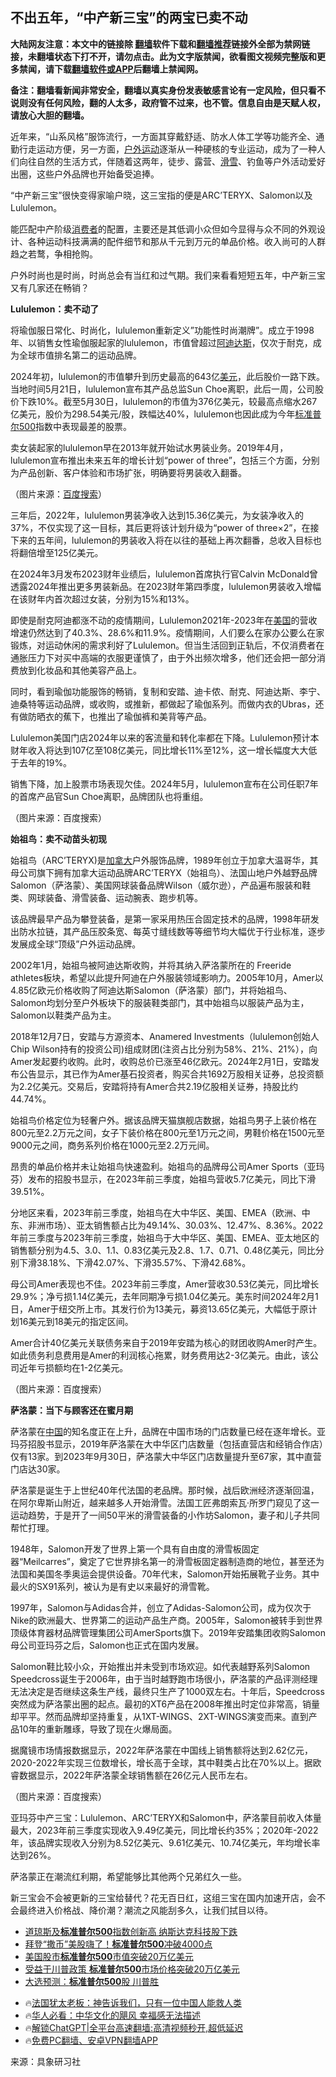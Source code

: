  <!-- 面包屑导航 --> <h2>不出五年，“中产新三宝”的两宝已卖不动</h2> <p class="notice"><b>大陆网友注意：本文中的链接除 <a href="https://github.com/bannedbook/fanqiang" >翻墙</a>软件下载和<a href="https://github.com/killgcd/justmysocks/blob/master/README.md">翻墙推荐</a>链接外全部为禁网链接，未翻墙状态下打不开，请勿点击。此为文字版禁闻，欲看图文视频完整版和更多禁闻，请下载<a href="https://github.com/bannedbook/fanqiang">翻墙软件或APP</a>后翻墙上禁闻网。</p><p>备注：翻墙看新闻非常安全，翻墙以真实身份发表敏感言论有一定风险，但只看不说则没有任何风险，翻的人太多，政府管不过来，也不管。信息自由是天赋人权，请放心大胆的翻墙。</b></p>  <div class="entry"> <p>近年来，“山系风格”服饰流行，一方面其穿戴舒适、防水人体工学等功能齐全、通勤行走运动方便，另一方面，<a href="https://www.bannedbook.org/bnews/tag/%E6%88%B7%E5%A4%96%E8%BF%90%E5%8A%A8/" class="st_tag internal_tag" rel="tag" title="标签 户外运动 下的日志">户外运动</a>逐渐从一种硬核的专业运动，成为了一种人们向往自然的生活方式，伴随着这两年，徒步、露营、<a href="https://www.bannedbook.org/bnews/tag/%e6%bb%91%e9%9b%aa/" class="st_tag internal_tag" rel="tag" title="标签 滑雪 下的日志">滑雪</a>、钓鱼等户外活动爱好出圈，这些户外品牌也开始备受追捧。</p> <p>“中产新三宝”很快变得家喻户晓，这三宝指的便是ARC’TERYX、Salomon以及Lululemon。</p> <p>能匹配中产阶级<a href="https://www.bannedbook.org/bnews/tag/%E6%B6%88%E8%B4%B9%E8%80%85/" class="st_tag internal_tag" rel="tag" title="标签 消费者 下的日志">消费者</a>的配置，主要还是其低调小众但如今显得与众不同的外观设计、各种运动科技满满的配件细节和那从千元到万元的单品价格。收入尚可的人群趋之若鹜，争相抢购。</p> <p>户外时尚也是时尚，时尚总会有当红和过气期。我们来看看短短五年，中产新三宝又有几家还在畅销？</p> <p><strong>Lululemon：卖不动了</strong></p> <p>将瑜伽服日常化、时尚化，lululemon重新定义”功能性时尚潮牌”。成立于1998年、以销售女性瑜伽服起家的lululemon，市值曾超过<a href="https://www.bannedbook.org/bnews/tag/%e9%98%bf%e8%bf%aa%e8%be%be%e6%96%af/" class="st_tag internal_tag" rel="tag" title="标签 阿迪达斯 下的日志">阿迪达斯</a>，仅次于耐克，成为全球市值排名第二的运动品牌。</p> <p>2024年初，lululemon的市值攀升到历史最高的643亿<a href="https://www.bannedbook.org/bnews/tag/%e7%be%8e%e5%85%83/" class="st_tag internal_tag" rel="tag" title="标签 美元 下的日志">美元</a>，此后股价一路下跌。当地时间5月21日，lululemon宣布其产品总监Sun Choe离职，此后一周，公司股价下跌10%。截至5月30日，lululemon的市值为376亿美元，较最高点缩水267亿美元，股价为298.54美元/股，跌幅达40%，lululemon也因此成为今年<a href="https://www.bannedbook.org/bnews/tag/%E6%A0%87%E5%87%86%E6%99%AE%E5%B0%94500/" class="st_tag internal_tag" rel="tag" title="标签 标准普尔500 下的日志">标准普尔500</a>指数中表现最差的股票。</p> <p>卖女装起家的lululemon早在2013年就开始试水男装业务。2019年4月，lululemon宣布推出未来五年的增长计划“power of three”，包括三个方面，分别为产品创新、客户体验和市场扩张，明确要将男装收入翻番。</p> <p>（图片来源：<a href="https://www.bannedbook.org/bnews/tag/%E7%99%BE%E5%BA%A6%E6%90%9C%E7%B4%A2/" class="st_tag internal_tag" rel="tag" title="标签 百度搜索 下的日志">百度搜索</a>）</p>  <p>三年后，2022年，lululemon男装净收入达到15.36亿美元，为女装净收入的37%，不仅实现了这一目标，其后更将该计划升级为“power of three×2”，在接下来的五年间，lululemon的男装收入将在以往的基础上再次翻番，总收入目标也将翻倍增至125亿美元。</p> <p>在2024年3月发布2023财年业绩后，lululemon首席执行官Calvin McDonald曾透露2024年推出更多男装新品。在2023财年第四季度，lululemon男装收入增幅在该财年内首次超过女装，分别为15%和13%。</p> <p>即使是耐克阿迪都涨不动的疫情期间，Lululemon2021年-2023年在<a href="https://www.bannedbook.org/bnews/tag/%e7%be%8e%e5%9b%bd/" class="st_tag internal_tag" rel="tag" title="标签 美国 下的日志">美国</a>的营收增速仍然达到了40.3%、28.6%和11.9%。疫情期间，人们要么在家办公要么在家锻炼，对运动休闲的需求利好了Lululemon。但当生活回到正轨后，不仅消费者在通胀压力下对买中高端的衣服更谨慎了，由于外出频次增多，他们还会把一部分消费放到化妆品和其他美容产品上。</p> <p>同时，看到瑜伽功能服饰的畅销，复制和安踏、迪卡侬、耐克、阿迪达斯、李宁、迪桑特等运动品牌，或收购，或推新，都做起了瑜伽系列。而做内衣的Ubras，还有做防晒衣的蕉下，也推出了瑜伽裤和美背等产品。</p> <p>Lululemon美国门店2024年以来的客流量和转化率都在下降。Lululemon预计本财年收入将达到107亿至108亿美元，同比增长11%至12%，这一增长幅度大大低于去年的19%。</p> <p>销售下降，加上股票市场表现欠佳。2024年5月，lululemon宣布在公司任职7年的首席产品官Sun Choe离职，品牌团队也将重组。</p> <p>（图片来源：百度搜索）</p> <p><strong>始祖鸟：卖不动苗头初现</strong></p> <p>始祖鸟（ARC&#8217;TERYX)是<a href="https://www.bannedbook.org/bnews/tag/%e5%8a%a0%e6%8b%bf%e5%a4%a7/" class="st_tag internal_tag" rel="tag" title="标签 加拿大 下的日志">加拿大</a>户外服饰品牌，1989年创立于加拿大温哥华，其母公司旗下拥有加拿大运动品牌ARC&#8217;TERYX（始祖鸟）、法国山地户外越野品牌Salomon（萨洛蒙）、美国网球装备品牌Wilson（威尔逊），产品遍布服装和鞋类、网球装备、滑雪装备、运动腕表、跑步机等。</p>  <p>该品牌最早产品为攀登装备，是第一家采用热压合固定技术的品牌，1998年研发出防水拉链，其产品压胶条宽、每英寸缝线数等等细节均大幅优于行业标准，逐步发展成全球“顶级”户外运动品牌。</p> <p>2002年1月，始祖鸟被阿迪达斯收购，并将其纳入萨洛蒙所在的 Freeride athletes板块，希望以此提升阿迪在户外服装领域影响力。2005年10月，Amer以4.85亿欧元价格收购了阿迪达斯Salomon（萨洛蒙）部门，并将始祖鸟、Salomon均划分至户外板块下的服装鞋类部门，其中始祖鸟以服装产品为主，Salomon以鞋类产品为主。</p> <p>2018年12月7日，安踏与方源资本、Anamered Investments（lululemon创始人Chip Wilson持有的投资公司)组成财团(注资占比分别为58%、21%、21%），向Amer发起要约收购。此时，收购总价已涨至46亿欧元。2024年2月1日，安踏发布公告显示，其已作为Amer基石投资者，购买合共1692万股相关证券，总投资额为2.2亿美元。交易后，安踏将持有Amer合共2.19亿股相关证券，持股比约44.74%。</p> <p>始祖鸟价格定位为轻奢户外。据该品牌天猫旗舰店数据，始祖鸟男子上装价格在800元至2.2万元之间，女子下装价格在800元至1万元之间，男鞋价格在1500元至9000元之间，商务系列价格在1000元至2.2万元间。</p> <p>昂贵的单品价格并未让始祖鸟快速盈利。始祖鸟的品牌母公司Amer Sports（亚玛芬）发布的招股书显示，在2023年前三季度，始祖鸟营收5.7亿美元，同比下滑39.51%。</p> <p>分地区来看，2023年前三季度，始祖鸟在大中华区、美国、EMEA（欧洲、中东、非洲市场）、亚太销售额占比为49.14%、30.03%、12.47%、8.36%。2022年前三季度与2023年前三季度，始祖鸟于大中华区、美国、EMEA、亚太地区的销售额分别为4.5、3.0、1.1、0.83亿美元及2.8、1.7、0.71、0.48亿美元，同比分别下滑38.18%、下滑42.07%、下滑35.57%、下滑42.68%。</p> <p>母公司Amer表现也不佳。2023年前三季度，Amer营收30.53亿美元，同比增长29.9%；净亏损1.14亿美元，去年同期净亏损1.04亿美元。美东时间2024年2月1日，Amer于纽交所上市。其发行价为13美元，募资13.65亿美元，大幅低于原计划16美元到18美元的指定区间。</p> <p>Amer合计40亿美元关联债务来自于2019年安踏为核心的财团收购Amer时产生。如此债务利息费用是Amer的利润核心拖累，财务费用达2-3亿美元。由此，该公司近年亏损额均在1-2亿美元。</p> <p>（图片来源：百度搜索）</p>  <p><strong>萨洛蒙：当下与顾客还在蜜月期</strong></p> <p>萨洛蒙在<span class='wp_keywordlink_affiliate'><a href="https://www.bannedbook.org/" title="中国" target="_blank">中国</a></span>的知名度正在上升，品牌在中国市场的门店数量已经在逐年增长。亚玛芬招股书显示，2019年萨洛蒙在大中华区门店数量（包括直营店和经销合作店）仅有13家。到2023年9月30日，萨洛蒙大中华区门店数量提升至67家，其中直营门店达30家。</p> <p>萨洛蒙是诞生于上世纪40年代法国的老品牌。那时候，战后欧洲经济逐渐回温，在阿尔卑斯山附近，越来越多人开始滑雪。法国工匠弗朗索瓦·所罗门窥见了这一运动趋势，于是开了一间50平米的滑雪装备的小作坊Salomon，妻子和儿子共同帮忙打理。</p> <p>1948年，Salomon开发了世界上第一个具有自由度的滑雪板固定器“Meilcarres”，奠定了它世界排名第一的滑雪板固定器制造商的地位，甚至还为法国和美国冬季奥运会提供设备。70年代末，Salomon开始拓展靴子业务。其中最火的SX91系列，被认为是有史以来最好的滑雪靴。</p> <p>1997年，Salomon与Adidas合并，创立了Adidas-Salomon公司，成为仅次于Nike的欧洲最大、世界第二的运动产品生产商。2005年，Salomon被转手到世界顶级体育器材品牌管理集团公司AmerSports旗下。2019年安踏集团收购Salomon母公司亚玛芬之后，Salomon也正式在国内发展。</p> <p>Salomon鞋比较小众，开始推出并未受到市场欢迎。如代表越野系列Salomon Speedcross诞生于2006年，由于当时越野跑市场很小，萨洛蒙的产品评测经理无法决定是否继续这条生产线，最终只生产了1000双左右。十年后，Speedcross突然成为萨洛蒙出圈的起点。最初的XT6产品在2008年推出时定位非常高，销量却平平。然而品牌却坚持重复，从1XT-WINGS、2XT-WINGS演变而来。直到产品10年的重新雕琢，导致了现在火爆局面。</p> <p>据魔镜市场情报数据显示，2022年萨洛蒙在中国线上销售额将达到2.62亿元，2020-2022年实现三位数增长，增长高于全球，其中鞋类占比在70%以上。据欧睿数据显示，2022年萨洛蒙全球销售额在26亿元人民币左右。</p> <p>（图片来源：百度搜索）</p> <p>亚玛芬中产三宝：Lululemon、ARC&#8217;TERYX和Salomon中，萨洛蒙目前收入体量最大，2023年前三季度实现收入9.49亿美元，同比增长约35%；2020年-2022年，该品牌实现收入分别为8.52亿美元、9.61亿美元、10.74亿美元，年均增长率达到26%。</p>  <p>萨洛蒙正在潮流红利期，希望能够比其他两个兄弟红久一些。</p> <p>新三宝会不会被更新的三宝给替代？花无百日红，这组三宝在国内加速开店，会不会最终进入价格战、降价潮？潮流之风能刮多久，让我们拭目以待。</p> <!--<div id="taboola-mid-1"></div>--><ul class='op-related-articles' title='相关阅读'> <li><a href='https://www.bannedbook.org/bnews/comments/20220101/1673381.html' target='_blank'>道琼斯及<b>标准普尔500</b>指数创新高 纳斯达克科技股下跌</a></li> <li><a href='https://www.bannedbook.org/bnews/cnnews/20210402/1517870.html' target='_blank'>拜登“撒币”美股嗨了！<b>标准普尔500</b>冲破4000点</a></li> <li><a href='https://www.bannedbook.org/bnews/finance/20170215/673397.html' target='_blank'>美国股市<b>标准普尔500</b>市值突破20万亿美元</a></li> <li><a href='https://www.bannedbook.org/bnews/worldnews/20170214/672705.html' target='_blank'>受益于川普政策 <b>标准普尔500</b>市场价格突破20万亿美元</a></li> <li><a href='https://www.bannedbook.org/bnews/worldnews/20161108/610658.html' target='_blank'>大选预测：<b>标准普尔500</b>股 川普胜</a></li> </ul> <ul class="texttj"> <li>🔥<a href="https://www.bannedbook.org/bnews/ssgc/20230219/1850782.html" target="_blank">法国犹太老板：神告诉我们，只有一位中国人能救人类</a></li> <li>🔥<a href="https://www.bannedbook.org/bnews/comments/20220220/1694796.html" target="_blank">华人必看：中华文化的飓风 幸福感无法描述</a></li> <li>🔥<a href="https://github.com/bannedbook/fanqiang/wiki/V2ray%E6%9C%BA%E5%9C%BA" target="_blank">解锁ChatGPT|全平台高速翻墙:高清视频秒开,超低延迟</a></li> <li>🔥<a href="https://github.com/bannedbook/fanqiang/wiki/%E7%A6%81%E9%97%BB%E7%BD%91%E5%AE%89%E5%8D%93%E7%BF%BB%E5%A2%99%E6%96%B0%E9%97%BBAPP" target="_blank">免费PC翻墙、安卓VPN翻墙APP</a></li> </ul><p class="src-info">来源：具象研习社 </p><a name='sharetosocial'></a> <div style="margin-bottom:5px;padding-bottom:5px;clear:both"> <div id="archive-pix-1" class="banner-ads"> <!-- AuctionX Display platform tag START --> <div id="27602x728x90x621x_ADSLOT1" clicktrack="%%CLICK_URL_ESC%%"></div>  <!-- AuctionX Display platform tag END --> </div> <div id="archive-pix-2" class="banner-ads"> <!-- AuctionX Display platform tag START --> <div id="27556x300x250x621x_ADSLOT1" clicktrack="%%CLICK_URL_ESC%%" style="margin:0 auto;text-align:center"></div>  <!-- AuctionX Display platform tag END --> </div> </div>  <div id="archive-pix-1" class="banner-ads"> <!-- AuctionX Display platform tag START --> <div id="27603x728x90x621x_ADSLOT1" clicktrack="%%CLICK_URL_ESC%%"></div>  <!-- AuctionX Display platform tag END --> </div> </div><!--END ENTRY--> 